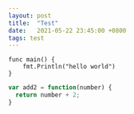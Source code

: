 ```yaml
---
layout: post
title:  "Test"
date:   2021-05-22 23:45:00 +0800
tags: test
---
```


```golang
func main() {
    fmt.Println("hello world")
}
```

```js
var add2 = function(number) {
  return number + 2;
}
```
